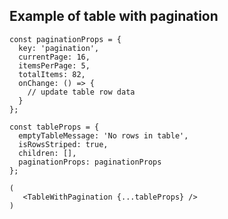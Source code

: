 ## Example of table with pagination

    const paginationProps = {
      key: 'pagination',
      currentPage: 16,
      itemsPerPage: 5,
      totalItems: 82,
      onChange: () => {
        // update table row data
      }
    };

    const tableProps = {
      emptyTableMessage: 'No rows in table',
      isRowsStriped: true,
      children: [],
      paginationProps: paginationProps
    };

    (
       <TableWithPagination {...tableProps} />
    )
